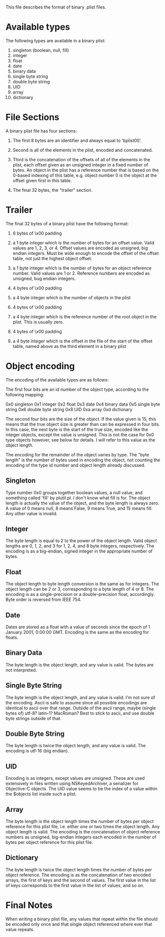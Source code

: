 This file describes the format of binary .plist files.

Available types
===============

The following types are available in a binary plist:

 1. singleton (boolean, null, fill)
 2. integer
 3. float
 4. date
 5. binary data
 6. single byte string
 7. double byte string
 8. UID
 9. array
 10. dictionary


File Sections
=============

A binary plist file has four sections:

1. The first 8 bytes are an identifier and always equal to 'bplist00'.

2. Second is all of the elements in the plist, encoded and concatenated.

3. Third is the concatenation of the offsets of all of the elements in the 
   plist, each offset given as an unsigned integer in a fixed number of 
   bytes. An object in the plist has a reference number that is based on the 
   0-based indexing of this table, e.g. object number 0 is the object at the 
   offset given first in this table.

4. The final 32 bytes, the "trailer" section.


Trailer
=======

The final 32 bytes of a binary plist have the following format:

  1. 6 bytes of \x00 padding
  
  2. a 1 byte integer which is the number of bytes for an offset value. 
     Valid values are 1, 2, 3, or 4. Offset values are encoded as unsigned, 
     big endian integers. Must be wide enough to encode the offset of the
     offset table, not just the highest object offset.
     
  3. a 1 byte integer which is the number of bytes for an object reference 
     number. Valid values are 1 or 2. Reference numbers are encoded as 
     unsigned, bug endian integers.
     
  4. 4 bytes of \x00 padding
  
  5. a 4 byte integer which is the number of objects in the plist
  
  6. 4 bytes of \x00 padding
  
  7. a 4 byte integer which is the reference number of the root object in 
     the plist. This is usually zero.
     
  8. 4 bytes of \x00 padding
  
  9. a 4 byte integer which is the offset in the file of the start of the 
     offset table, named above as the third element in a binary plist


Object encoding
===============

The encoding of the available types are as follows:

The first four bits are an id number of the object type, according to the 
following mapping:

 0x0 singleton
 0x1 integer
 0x2 float
 0x3 date
 0x4 binary data
 0x5 single byte string
 0x6 double byte string
 0x8 UID
 0xa array
 0xd dictionary

The second four bits are the size of the object. If the value given is 15, 
this means that the true object size is greater than can be expressed in 
four bits. In this case, the next byte is the start of the true size,
encoded like the integer objects, except the value is unsigned. This is not
the case for 0x0 type objects however, see below for details. I will refer to
this value as the object length.

The encoding for the remainder of the object varies by type. The "byte 
length" is the number of bytes used in encoding the object, not counting the 
encoding of the type id number and object length already discussed.


Singleton
---------

Type number 0x0 groups together boolean values, a null value, and something
called 'fill' by plutil.pl. I don't know what fill is for. The object length
is actually the value of the object, and the byte length is always zero. A
value of 0 means null, 8 means False, 9 means True, and 15 means fill. Any
other value is invalid.


Integer
-------

The byte length is equal to 2 to the power of the object length. Valid 
object lengths are 0, 1, 2, and 3 for 1, 2, 4, and 8 byte integers, 
respectively. The encoding is as a big-endian, signed integer in the 
appropriate number of bytes.


Float
-----

The object length to byte length conversion is the same as for integers. The 
object length can be 2 or 3, corresponding to a byte length of 4 or 8. The 
encoding is as a single-precision or a double-precision float, accordingly. 
Byte order is reversed from IEEE 754.


Date
----

Dates are stored as a float with a value of seconds since the epoch of 1 
January 2001, 0:00:00 GMT. Encoding is the same as the encoding for floats.


Binary Data
-----------

The byte length is the object length, and any value is valid. The bytes are 
not interpreted.


Single Byte String
------------------

The byte length is the object length, and any value is valid. I'm not sure 
of the encoding. Ascii is safe to assume since all possible encodings are 
identical to ascii over that range. Outside of the ascii range, maybe 
(single bytes of) utf-8? latin-1? MacRoman? Best to stick to ascii, and use 
double byte strings outside of that.


Double Byte String
------------------

The byte length is twice the object length, and any value is valid. The 
encoding is utf-16 (big endian).


UID
---

Encoding is as integers, except values are unsigned. These are used
extensively in files written using NSKeyedArchiver, a serializer for
Objective-C objects. The UID value seems to be the index of a value within
the $objects list inside such a plist.

Array
-----

The byte length is the object length times the number of bytes per object 
reference for this plist file, i.e. either one or two times the object 
length. Any object length is valid. The encoding is the concatenation of 
object reference numbers as unsigned, big-endian integers each encoded in 
the number of bytes per object reference for this plist file.


Dictionary
----------

The byte length is twice the object length times the number of bytes per 
object reference. The encoding is as the concatenation of two encoded 
arrays, the first of keys and the second of values. The first value in the 
list of keys corresponds to the first value in the list of values, and so 
on.

Final Notes
===========

When writing a binary plist file, any values that repeat within the file 
should be encoded only once and that single object referenced where ever 
that value repeats.